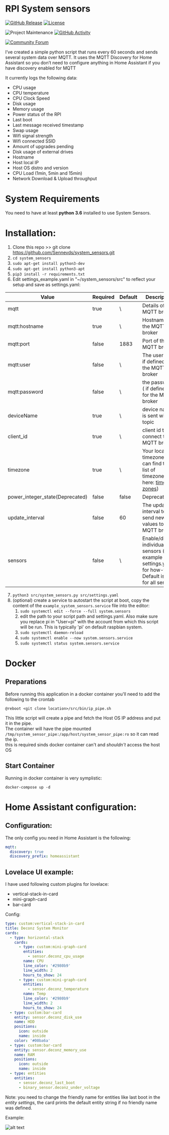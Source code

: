 # RPI System sensors

[![GitHub Release][releases-shield]][releases]
[![License][license-shield]](LICENSE.md)

![Project Maintenance][maintenance-shield]
[![GitHub Activity][commits-shield]][commits]

[![Community Forum][forum-shield]][forum]

I’ve created a simple python script that runs every 60 seconds and sends several system data over MQTT. It uses the MQTT Discovery for Home Assistant so you don’t need to configure anything in Home Assistant if you have discovery enabled for MQTT

It currently logs the following data:

- CPU usage
- CPU temperature
- CPU Clock Speed
- Disk usage
- Memory usage
- Power status of the RPI
- Last boot
- Last message received timestamp
- Swap usage
- Wifi signal strength
- Wifi connected SSID
- Amount of upgrades pending
- Disk usage of external drives
- Hostname
- Host local IP
- Host OS distro and version
- CPU Load (1min, 5min and 15min)
- Network Download & Upload throughput

# System Requirements

You need to have at least **python 3.6** installed to use System Sensors.

# Installation:

1. Clone this repo >> git clone https://github.com/Sennevds/system_sensors.git
2. `cd system_sensors`
3. `sudo apt-get install python3-dev`
4. `sudo apt-get install python3-apt`
5. `pip3 install -r requirements.txt`
6. Edit settings_example.yaml in "~/system_sensors/src" to reflect your setup and save as settings.yaml:

| Value                           | Required | Default | Description                                                                                                                                     |
| ------------------------------- | -------- | ------- | ----------------------------------------------------------------------------------------------------------------------------------------------- |
| mqtt                            | true     | \       | Details of the MQTT broker                                                                                                                      |
| mqtt:hostname                   | true     | \       | Hostname of the MQTT broker                                                                                                                     |
| mqtt:port                       | false    | 1883    | Port of the MQTT broker                                                                                                                         |
| mqtt:user                       | false    | \       | The userlogin( if defined) for the MQTT broker                                                                                                  |
| mqtt:password                   | false    | \       | the password ( if defined) for the MQTT broker                                                                                                  |
| deviceName                      | true     | \       | device name is sent with topic                                                                                                                  |
| client_id                       | true     | \       | client id to connect to the MQTT broker                                                                                                         |
| timezone                        | true     | \       | Your local timezone (you can find the list of timezones here: [time zones](https://gist.github.com/heyalexej/8bf688fd67d7199be4a1682b3eec7568)) |
| power_integer_state(Deprecated) | false    | false   | Deprecated                                                                                                                                      |
| update_interval                 | false    | 60      | The update interval to send new values to the MQTT broker                                                                                       |
| sensors                         | false    | \       | Enable/disable individual sensors (see example settings.yaml for how-to). Default is true for all sensors.                                      |

7. `python3 src/system_sensors.py src/settings.yaml`
8. (optional) create a service to autostart the script at boot, copy  the content of the `example_system_sensors.service` file into the editor:
   1. `sudo systemctl edit --force --full system.sensors`
   2. edit the path to your script path and settings.yaml. Also make sure you replace pi in "User=pi" with the account from which this script will be run. This is typically 'pi' on default raspbian system.
   3. `sudo systemctl daemon-reload`
   4. `sudo systemctl enable --now system.sensors.service`
   5. `sudo systemctl status system.sensors.service`
   
# Docker 
## Preparations
Before running this application in a docker container you'll need to add the following to the crontab
```
@reboot <git clone location>/src/bin/ip_pipe.sh
```
This little script will create a pipe and fetch the Host OS IP address and put it in the pipe.  
The container will have the pipe mounted `/tmp/system_sensor_pipe:/app/host/system_sensor_pipe:ro` so it can read the ip.  
this is required sinds docker container can't and *shouldn't* access the host OS

## Start Container
Running in docker container is very symplistic:
```
docker-compose up -d
```

# Home Assistant configuration:

## Configuration:

The only config you need in Home Assistant is the following:

```yaml
mqtt:
  discovery: true
  discovery_prefix: homeassistant
```

## Lovelace UI example:

I have used following custom plugins for lovelace:

- vertical-stack-in-card
- mini-graph-card
- bar-card

Config:

```yaml
type: custom:vertical-stack-in-card
title: Deconz System Monitor
cards:
  - type: horizontal-stack
    cards:
      - type: custom:mini-graph-card
        entities:
          - sensor.deconz_cpu_usage
        name: CPU
        line_color: '#2980b9'
        line_width: 2
        hours_to_show: 24
      - type: custom:mini-graph-card
        entities:
          - sensor.deconz_temperature
        name: Temp
        line_color: '#2980b9'
        line_width: 2
        hours_to_show: 24
  - type: custom:bar-card
    entity: sensor.deconz_disk_use
    name: HDD
    positions:
      icon: outside
      name: inside
    color: '#00ba6a'
  - type: custom:bar-card
    entity: sensor.deconz_memory_use
    name: RAM
    positions:
      icon: outside
      name: inside
  - type: entities
    entities:
      - sensor.deconz_last_boot
      - binary_sensor.deconz_under_voltage
```

Note: you need to change the friendly name for entities like last boot in the _entity settings_, the card  prints the default entity string if no friendly name was defined.

Example:

![alt text](images/example.png?raw=true "Example")

[commits-shield]: https://img.shields.io/github/commit-activity/y/Sennevds/system_sensors?style=for-the-badge
[commits]: https://github.com/sennevds/system_sensors/commits/master
[forum-shield]: https://img.shields.io/badge/community-forum-brightgreen.svg?style=for-the-badge
[forum]: https://community.home-assistant.io/t/remote-rpi-system-monitor/129274
[license-shield]: https://img.shields.io/github/license/sennevds/system_sensors.svg?style=for-the-badge
[maintenance-shield]: https://img.shields.io/maintenance/yes/2020.svg?style=for-the-badge
[releases-shield]: https://img.shields.io/github/release/sennevds/system_sensors.svg?style=for-the-badge
[releases]: https://github.com/sennevds/system_sensors/releases

